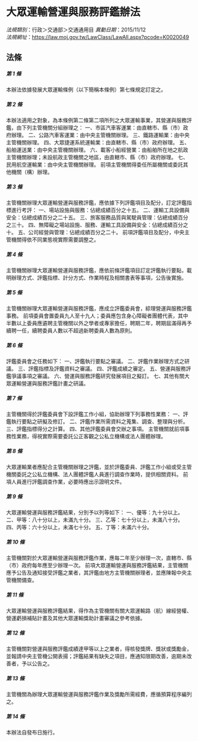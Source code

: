 # 大眾運輸營運與服務評鑑辦法

*法規類別*：行政＞交通部＞交通通用目
*異動日期*：2015/11/12  
*法規網址*：https://law.moj.gov.tw/LawClass/LawAll.aspx?pcode=K0020049



## 法條
##### 第 1 條
本辦法依據發展大眾運輸條例（以下簡稱本條例）第七條規定訂定之。

##### 第 2 條
本辦法適用之對象，為本條例第二條第二項所列之大眾運輸事業，其營運與服務評鑑，由下列主管機關分組辦理之：
一、市區汽車客運業：由直轄市、縣（市）政府辦理。
二、公路汽車客運業：由中央主管機關辦理。
三、鐵路運輸業：由中央主管機關辦理。
四、大眾捷運系統運輸業：由直轄市、縣（市）政府辦理。
五、船舶運送業：由中央主管機關辦理。
六、載客小船經營業：由船舶所在地之航政主管機關辦理；未設航政主管機關之地區，由直轄市、縣（市）政府辦理。
七、民用航空運輸業：由中央主管機關辦理。
前項主管機關得委任所屬機關或委託其他機關（構）辦理。

##### 第 3 條
主管機關辦理大眾運輸營運與服務評鑑，應依據下列評鑑項目及配分，訂定評鑑指標進行考評：
一、場站設施與服務：佔總成績百分之十五。
二、運輸工具設備與安全：佔總成績百分之二十五。
三、旅客服務品質與駕駛員管理：佔總成績百分之三十。
四、無障礙之場站設施、服務、運輸工具設備與安全：佔總成績百分之十。
五、公司經營與管理：佔總成績百分之二十。
前項評鑑項目及配分，中央主管機關得依不同業態視實際需要調整之。

##### 第 4 條
主管機關辦理大眾運輸營運與服務評鑑，應依前條評鑑項目訂定評鑑執行要點，載明辦理方式、評鑑指標、計分方式、作業時程及相關書表等事項，公告後實施。

##### 第 5 條
主管機關辦理大眾運輸營運與服務評鑑，應成立評鑑委員會，綜理營運與服務評鑑事務。
前項委員會置委員九人至十九人；委員應包含身心障礙者團體代表，其中半數以上委員應遴聘主管機關以外之學者或專家擔任，聘期二年，聘期屆滿得再予續聘一任，續聘委員人數以不超過新聘委員人數為原則。

##### 第 6 條
評鑑委員會之任務如下：
一、評鑑執行要點之審議。
二、評鑑作業辦理方式之研議。
三、評鑑指標及評鑑資料之審議。
四、評鑑成績之審定。
五、營運與服務評鑑爭議事項之審議。
六、營運與服務評鑑研究發展項目之擬訂。
七、其他有關大眾運輸營運與服務評鑑計畫之研議。

##### 第 7 條
主管機關得於評鑑委員會下設評鑑工作小組，協助辦理下列事務性業務：
一、評鑑執行要點之研擬及修訂。
二、評鑑作業所需資料之蒐集、調查、整理與分析。
三、評鑑指標得分之計算。
四、其他評鑑委員會交辦之事項。
主管機關就前項事務性業務，得視實際需要委託公正客觀之公私立機構或法人團體辦理。

##### 第 8 條
大眾運輸業者應配合主管機關辦理之評鑑，並於評鑑委員、評鑑工作小組或受主管機關委託之公私立機構、法人團體評鑑人員進行調查作業時，提供相關資料。
前項人員進行評鑑調查作業，必要時應出示證明文件。

##### 第 9 條
大眾運輸營運與服務評鑑結果，分別予以列等如下：
一、優等：九十分以上。
二、甲等：八十分以上，未滿九十分。
三、乙等：七十分以上，未滿八十分。
四、丙等：六十分以上，未滿七十分。
五、丁等：未滿六十分。

##### 第 10 條
主管機關對於大眾運輸營運與服務評鑑作業，應每二年至少辦理一次，直轄市、縣（市）政府每年應至少辦理一次。
前項大眾運輸營運與服務評鑑結果，主管機關應予公告及通知接受評鑑之業者，其評鑑由地方主管機關辦理者，並應陳報中央主管機關備查。

##### 第 11 條
大眾運輸營運與服務評鑑結果，得作為主管機關有關大眾運輸路（航）線經營權、營運虧損補貼計畫及其他大眾運輸獎助計畫審議之參考依據。

##### 第 12 條
主管機關對營運與服務評鑑成績達甲等以上之業者，得核發獎牌、獎狀或獎勵金，並報請中央主管機公開表揚；評鑑結果有缺失之項目，應通知限期改善，逾期未改善者，予以公告之。

##### 第 13 條
主管機關為辦理大眾運輸營運與服務評鑑作業及獎勵所需經費，應循預算程序編列之。

##### 第 14 條
本辦法自發布日施行。


